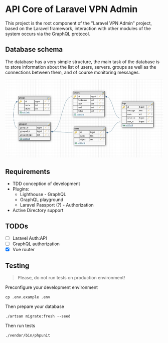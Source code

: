 # API Core of Laravel VPN Admin

This project is the root component of the "Laravel VPN Admin" project,
based on the Laravel framework, interaction with other modules of the
system occurs via the GraphQL protocol.

## Database schema

The database has a very simple structure, the main task of the 
database is to store information about the list of users, servers.
groups as well as the connections between them, and of course
monitoring messages.

<img src="./database.jpg" />
 
## Requirements
 
* TDD conception of development
* Plugins:
  * Lighthouse - GraphQL
  * GraphQL playground
  * Laravel Passport (?) - Authorization
* Active Directory support

## TODOs

* [ ] Laravel Auth:API
* [ ] GraphQL authorization
* [x] Vue router

## Testing

> Please, do not run tests on production environment!

Preconfigure your development environment

    cp .env.example .env

Then prepare your database

    ./artsan migrate:fresh --seed

Then run tests

    ./vendor/bin/phpunit
